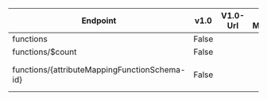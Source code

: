 | Endpoint | v1.0 | V1.0-Url | v1.0-Methods | beta | Beta-Url | Beta-Methods | Path | Root | Children | Segment |
| ----------| ----------| ----------| ----------| ----------| ----------| ----------| ----------| ----------| ----------| ----------|
| functions| False| | | True| https://graph.microsoft.com/beta/functions| Get Post| functions| functions| 2| functions|
| functions/$count| False| | | True| https://graph.microsoft.com/beta/functions/$count| Get| functions $count| functions| 0| $count|
| functions/{attributeMappingFunctionSchema-id}| False| | | True| https://graph.microsoft.com/beta/functions/{attributeMappingFunctionSchema-id}| Get Patch Delete| functions {attributeMappingFunctionSchema-id}| functions| 0| {attributeMappingFunctionSchema-id}|
